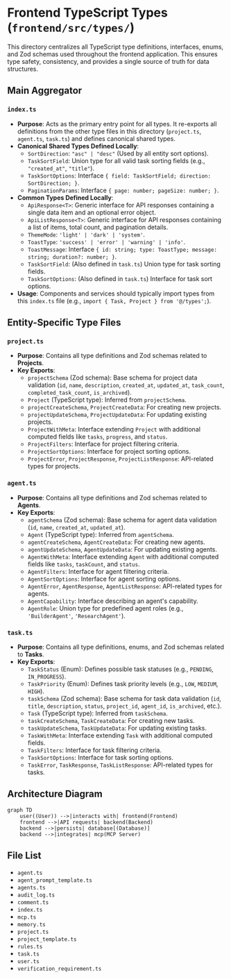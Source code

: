 # Frontend TypeScript Types (`frontend/src/types/`)

This directory centralizes all TypeScript type definitions, interfaces, enums, and Zod schemas used throughout the frontend application. This ensures type safety, consistency, and provides a single source of truth for data structures.

## Main Aggregator

### `index.ts`

- **Purpose**: Acts as the primary entry point for all types. It re-exports all definitions from the other type files in this directory (`project.ts`, `agent.ts`, `task.ts`) and defines canonical shared types.
- **Canonical Shared Types Defined Locally**:
  - `SortDirection`: `"asc" | "desc"` (Used by all entity sort options).
  - `TaskSortField`: Union type for all valid task sorting fields (e.g., `"created_at"`, `"title"`).
  - `TaskSortOptions`: Interface `{ field: TaskSortField; direction: SortDirection; }`.
  - `PaginationParams`: Interface `{ page: number; pageSize: number; }`.
- **Common Types Defined Locally**:
  - `ApiResponse<T>`: Generic interface for API responses containing a single data item and an optional error object.
  - `ApiListResponse<T>`: Generic interface for API responses containing a list of items, total count, and pagination details.
  - `ThemeMode`: `'light' | 'dark' | 'system'`.
  - `ToastType`: `'success' | 'error' | 'warning' | 'info'`.
  - `ToastMessage`: Interface `{ id: string; type: ToastType; message: string; duration?: number; }`.
  - `TaskSortField`: (Also defined in `task.ts`) Union type for task sorting fields.
  - `TaskSortOptions`: (Also defined in `task.ts`) Interface for task sort options.
- **Usage**: Components and services should typically import types from this `index.ts` file (e.g., `import { Task, Project } from '@/types';`).

## Entity-Specific Type Files

### `project.ts`

- **Purpose**: Contains all type definitions and Zod schemas related to **Projects**.
- **Key Exports**:
  - `projectSchema` (Zod schema): Base schema for project data validation (`id`, `name`, `description`, `created_at`, `updated_at`, `task_count`, `completed_task_count`, `is_archived`).
  - `Project` (TypeScript type): Inferred from `projectSchema`.
  - `projectCreateSchema`, `ProjectCreateData`: For creating new projects.
  - `projectUpdateSchema`, `ProjectUpdateData`: For updating existing projects.
  - `ProjectWithMeta`: Interface extending `Project` with additional computed fields like `tasks`, `progress`, and `status`.
  - `ProjectFilters`: Interface for project filtering criteria.
  - `ProjectSortOptions`: Interface for project sorting options.
  - `ProjectError`, `ProjectResponse`, `ProjectListResponse`: API-related types for projects.

### `agent.ts`

- **Purpose**: Contains all type definitions and Zod schemas related to **Agents**.
- **Key Exports**:
  - `agentSchema` (Zod schema): Base schema for agent data validation (`id`, `name`, `created_at`, `updated_at`).
  - `Agent` (TypeScript type): Inferred from `agentSchema`.
  - `agentCreateSchema`, `AgentCreateData`: For creating new agents.
  - `agentUpdateSchema`, `AgentUpdateData`: For updating existing agents.
  - `AgentWithMeta`: Interface extending `Agent` with additional computed fields like `tasks`, `taskCount`, and `status`.
  - `AgentFilters`: Interface for agent filtering criteria.
  - `AgentSortOptions`: Interface for agent sorting options.
  - `AgentError`, `AgentResponse`, `AgentListResponse`: API-related types for agents.
  - `AgentCapability`: Interface describing an agent's capability.
  - `AgentRole`: Union type for predefined agent roles (e.g., `'BuilderAgent'`, `'ResearchAgent'`).

### `task.ts`

- **Purpose**: Contains all type definitions, enums, and Zod schemas related to **Tasks**.
- **Key Exports**:
  - `TaskStatus` (Enum): Defines possible task statuses (e.g., `PENDING`, `IN_PROGRESS`).
  - `TaskPriority` (Enum): Defines task priority levels (e.g., `LOW`, `MEDIUM`, `HIGH`).
  - `taskSchema` (Zod schema): Base schema for task data validation (`id`, `title`, `description`, `status`, `project_id`, `agent_id`, `is_archived`, etc.).
  - `Task` (TypeScript type): Inferred from `taskSchema`.
  - `taskCreateSchema`, `TaskCreateData`: For creating new tasks.
  - `taskUpdateSchema`, `TaskUpdateData`: For updating existing tasks.
  - `TaskWithMeta`: Interface extending `Task` with additional computed fields.
  - `TaskFilters`: Interface for task filtering criteria.
  - `TaskSortOptions`: Interface for task sorting options.
  - `TaskError`, `TaskResponse`, `TaskListResponse`: API-related types for tasks.

## Architecture Diagram
```mermaid
graph TD
    user((User)) -->|interacts with| frontend(Frontend)
    frontend -->|API requests| backend(Backend)
    backend -->|persists| database[(Database)]
    backend -->|integrates| mcp(MCP Server)
```

<!-- File List Start -->
## File List

- `agent.ts`
- `agent_prompt_template.ts`
- `agents.ts`
- `audit_log.ts`
- `comment.ts`
- `index.ts`
- `mcp.ts`
- `memory.ts`
- `project.ts`
- `project_template.ts`
- `rules.ts`
- `task.ts`
- `user.ts`
- `verification_requirement.ts`

<!-- File List End -->



